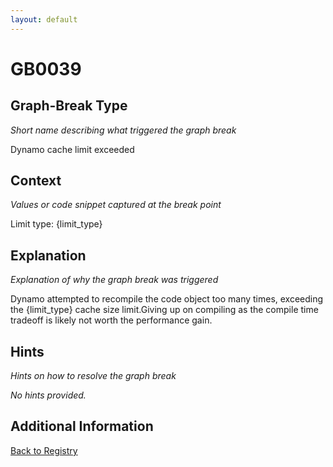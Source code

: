 ```yaml
---
layout: default
---
```

# GB0039

## Graph-Break Type
*Short name describing what triggered the graph break*

Dynamo cache limit exceeded

## Context
*Values or code snippet captured at the break point*

Limit type: {limit_type}

## Explanation
*Explanation of why the graph break was triggered*

Dynamo attempted to recompile the code object too many times, exceeding the {limit_type} cache size limit.Giving up on compiling as the compile time tradeoff is likely not worth the performance gain.

## Hints
*Hints on how to resolve the graph break*

*No hints provided.*


## Additional Information

<!-- ADDITIONAL INFORMATION START - Add custom information below this line -->

<!-- ADDITIONAL INFORMATION END -->

[Back to Registry](../index.html)
